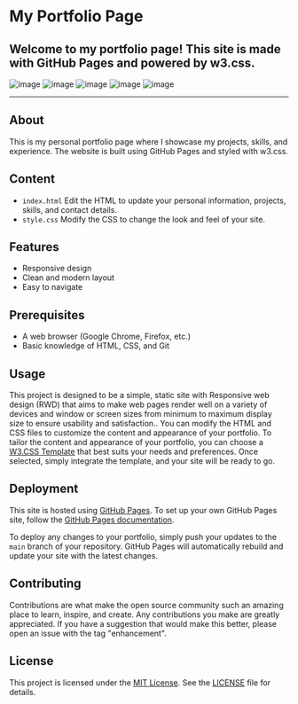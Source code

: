 # My Portfolio Page
## Welcome to my portfolio page! This site is made with GitHub Pages and powered by w3.css.
![image](https://img.shields.io/badge/GitHub%20Pages-222222?style=for-the-badge&logo=GitHub%20Pages&logoColor=white)
![image](https://img.shields.io/badge/W3Schools-04AA6D?style=for-the-badge&logo=W3Schools&logoColor=white)
![image](https://img.shields.io/badge/Font_Awesome-339AF0?style=for-the-badge&logo=fontawesome&logoColor=white)
![image](https://img.shields.io/badge/CSS3-1572B6?style=for-the-badge&logo=css3&logoColor=white)
![image](https://img.shields.io/badge/HTML5-E34F26?style=for-the-badge&logo=html5&logoColor=white)

---
## About
This is my personal portfolio page where I showcase my projects, skills, and experience. The website is built using GitHub Pages and styled with w3.css.

## Content
- `index.html` Edit the HTML to update your personal information, projects, skills, and contact details.
- `style.css` Modify the CSS to change the look and feel of your site.

## Features
- Responsive design
- Clean and modern layout
- Easy to navigate

## Prerequisites
- A web browser (Google Chrome, Firefox, etc.)
- Basic knowledge of HTML, CSS, and Git

## Usage
This project is designed to be a simple, static site with Responsive web design (RWD) that aims to make web pages render well on a variety of devices and window or screen sizes from minimum to maximum display size to ensure usability and satisfaction.. You can modify the HTML and CSS files to customize the content and appearance of your portfolio. To tailor the content and appearance of your portfolio, you can choose a [W3.CSS Template](https://www.w3schools.com/w3css/w3css_templates.asp) that best suits your needs and preferences. Once selected, simply integrate the template, and your site will be ready to go.

## Deployment

This site is hosted using [GitHub Pages](https://pages.github.com/). To set up your own GitHub Pages site, follow the [GitHub Pages documentation](https://docs.github.com/en/pages/getting-started-with-github-pages).

To deploy any changes to your portfolio, simply push your updates to the `main` branch of your repository. GitHub Pages will automatically rebuild and update your site with the latest changes.


## Contributing
Contributions are what make the open source community such an amazing place to learn, inspire, and create. Any contributions you make are greatly appreciated.
If you have a suggestion that would make this better, please open an issue with the tag "enhancement".

## License
This project is licensed under the [MIT License](LICENSE). See the [LICENSE](LICENSE) file for details.
